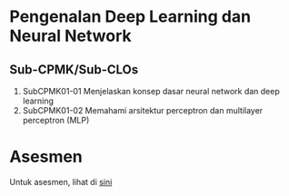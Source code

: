 # Pengenalan Deep Learning dan Neural Network
## Sub-CPMK/Sub-CLOs
1. SubCPMK01-01 Menjelaskan konsep dasar neural network dan deep learning 
2. SubCPMK01-02 Memahami arsitektur perceptron dan multilayer perceptron (MLP)

# Asesmen
Untuk asesmen, lihat di [sini](../../assessment/week01/README.md)